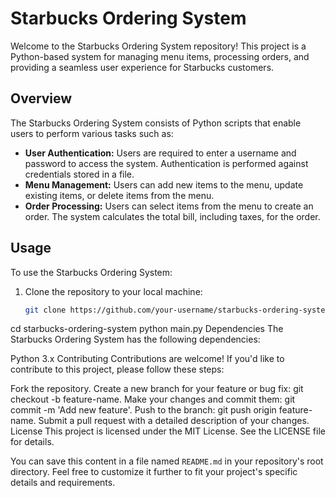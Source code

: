 # Starbucks Ordering System

Welcome to the Starbucks Ordering System repository! This project is a Python-based system for managing menu items, processing orders, and providing a seamless user experience for Starbucks customers.

## Overview

The Starbucks Ordering System consists of Python scripts that enable users to perform various tasks such as:

- **User Authentication:** Users are required to enter a username and password to access the system. Authentication is performed against credentials stored in a file.
- **Menu Management:** Users can add new items to the menu, update existing items, or delete items from the menu.
- **Order Processing:** Users can select items from the menu to create an order. The system calculates the total bill, including taxes, for the order.

## Usage

To use the Starbucks Ordering System:

1. Clone the repository to your local machine:

   ```bash
   git clone https://github.com/your-username/starbucks-ordering-system.git
cd starbucks-ordering-system
python main.py
Dependencies
The Starbucks Ordering System has the following dependencies:

Python 3.x
Contributing
Contributions are welcome! If you'd like to contribute to this project, please follow these steps:

Fork the repository.
Create a new branch for your feature or bug fix: git checkout -b feature-name.
Make your changes and commit them: git commit -m 'Add new feature'.
Push to the branch: git push origin feature-name.
Submit a pull request with a detailed description of your changes.
License
This project is licensed under the MIT License. See the LICENSE file for details.

You can save this content in a file named `README.md` in your repository's root directory. Feel free to customize it further to fit your project's specific details and requirements.
